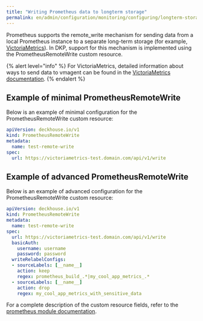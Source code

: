 ```yaml
---
title: "Writing Prometheus data to longterm storage"
permalink: en/admin/configuration/monitoring/configuring/longterm-storage.html
---
```


Prometheus supports the remote_write mechanism for sending data from a local Prometheus instance to a separate long-term storage (for example, [VictoriaMetrics](https://github.com/VictoriaMetrics/VictoriaMetrics)). In DKP, support for this mechanism is implemented using the PrometheusRemoteWrite custom resource.

{% alert level="info" %}
For VictoriaMetrics, detailed information about ways to send data to vmagent can be found in the [VictoriaMetrics documentation](https://docs.victoriametrics.com/vmagent/index.html#how-to-push-data-to-vmagent).
{% endalert %}

## Example of minimal PrometheusRemoteWrite

Below is an example of minimal configuration for the PrometheusRemoteWrite custom resource:

```yaml
apiVersion: deckhouse.io/v1
kind: PrometheusRemoteWrite
metadata:
  name: test-remote-write
spec:
  url: https://victoriametrics-test.domain.com/api/v1/write
```

## Example of advanced PrometheusRemoteWrite

Below is an example of advanced configuration for the PrometheusRemoteWrite custom resource:

```yaml
apiVersion: deckhouse.io/v1
kind: PrometheusRemoteWrite
metadata:
  name: test-remote-write
spec:
  url: https://victoriametrics-test.domain.com/api/v1/write
  basicAuth:
    username: username
    password: password
  writeRelabelConfigs:
  - sourceLabels: [__name__]
    action: keep
    regex: prometheus_build_.*|my_cool_app_metrics_.*
  - sourceLabels: [__name__]
    action: drop
    regex: my_cool_app_metrics_with_sensitive_data
```

For a complete description of the custom resource fields, refer to the [prometheus module documentation](/modules/prometheus/cr.html#prometheusremotewrite).
